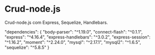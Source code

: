 # Crud-node.js
Crud-node.js com Express, Sequelize, Handlebars.

 "dependencies": {
    "body-parser": "^1.19.0",
    "connect-flash": "^0.1.1",
    "express": "^4.16.4",
    "express-handlebars": "^3.0.2",
    "express-session": "^1.16.2",
    "moment": "^2.24.0",
    "mysql": "^2.17.1",
    "mysql2": "^1.6.5",
    "sequelize": "^5.8.5"
  }
